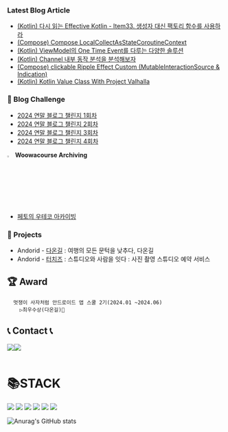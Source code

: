 ### Latest Blog Article
+ <a href="https://chanho-study.tistory.com/162">(Kotlin) 다시 읽는 Effective Kotlin - Item33. 생성자 대신 팩토리 함수를 사용하라</a>
+ <a href="https://chanho-study.tistory.com/161">(Compose) Compose LocalCollectAsStateCoroutineContext</a>
+ <a href="https://chanho-study.tistory.com/160">(Kotlin) ViewModel의 One Time Event를 다루는 다양한 솔루션</a>
+ <a href="https://chanho-study.tistory.com/159">(Kotlin) Channel 내부 동작 분석을 분석해보자</a>
+ <a href="https://chanho-study.tistory.com/157">(Compose) clickable Ripple Effect Custom (MutableInteractionSource & Indication)</a>
+ <a href="https://chanho-study.tistory.com/152">(Kotlin) Kotlin Value Class With Project Valhalla</a>

### 💮 Blog Challenge 
+ <a href="https://challenge.thdev.tech/2024-11-11-blog/">2024 연말 블로그 챌린지 1회차 </a>
+ <a href="https://challenge.thdev.tech/2024-11-24-blog/">2024 연말 블로그 챌린지 2회차 </a>
+ <a href="https://challenge.thdev.tech/2024-12-08-blog/">2024 연말 블로그 챌린지 3회차 </a>
+ <a href="https://challenge.thdev.tech/2024-12-23-blog/">2024 연말 블로그 챌린지 4회차 </a>

<img src="https://github.com/user-attachments/assets/84038b32-098b-4068-aa03-05ff803726c7" width="3%"/><b> Woowacourse Archiving</b><br/>
- <a href="https://chanho0908.notion.site/1970f436649f808ea0b4c81e06793909?v=1970f436649f8023bc4d000c1fc148cb">페토의 우테코 아카이빙</a>

### 📌 Projects
- Andorid - <a href="https://github.com/chanho0908/DaOnGil_CleanArchitecture">다온길</a> : 여행의 모든 문턱을 낮추다, 다온길
- Andorid - <a href="https://github.com/GamSungPing/TOUCHEESE_AOS">터치즈</a> : 스튜디오와 사람을 잇다 : 사진 촬영 스튜디오 예약 서비스

## 🏆 Award
      멋쟁이 사자처럼 안드로이드 앱 스쿨 2기(2024.01 ~2024.06)
        ▷최우수상(다온길)🥇

## 📞 Contact 📞
<div style="display:flex; flex-direction:row;">
    <a href="mailto:chanho680526@gmail.com">
        <img src="https://img.shields.io/badge/Gmail-EA4335?style=for-the-badge&logo=Gmail&logoColor=white"> 
    </a>
    <a href="https://chanho-study.tistory.com/">
        <img src="https://img.shields.io/badge/Tistory-000000?style=for-the-badge&logo=Tistory&logoColor=white"> 
    </a>    
</div><br>   

<div align=left><h1>📚STACK</h1></div>
<div align=left> 
  <img src="https://img.shields.io/badge/Android Studio-3DDC84?style=for-the-badge&logo=android&logoColor=white">
  <img src="https://img.shields.io/badge/Kotlin-7F52FF?style=for-the-badge&logo=kotlin&logoColor=white">
  <img src="https://img.shields.io/badge/java-007396?style=for-the-badge&logo=java&logoColor=white"> 
  <img src="https://img.shields.io/badge/docker-2496ED?style=for-the-badge&logo=docker&logoColor=white">   
  <img src="https://img.shields.io/badge/mysql-4479A1?style=for-the-badge&logo=mysql&logoColor=white"> 
  <img src="https://img.shields.io/badge/firebase-FFCA28?style=for-the-badge&logo=firebase&logoColor=white">
  <br>
</div>
<div>

![Anurag's GitHub stats](https://github-readme-stats.vercel.app/api?username=chanho0908&show_icons=true&theme=radical)

</div>
